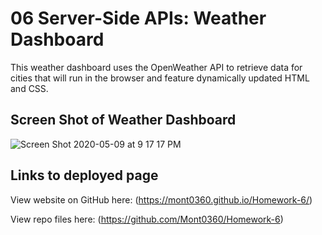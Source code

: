 # 06 Server-Side APIs: Weather Dashboard

This weather dashboard uses the OpenWeather API to retrieve data for cities that will run in the browser and feature dynamically updated HTML and CSS.


## Screen Shot of Weather Dashboard

![Screen Shot 2020-05-09 at 9 17 17 PM](https://user-images.githubusercontent.com/61704824/81489728-bfb29180-923e-11ea-8691-208954ee698a.png)

## Links to deployed page 

View website on GitHub here: (https://mont0360.github.io/Homework-6/)

View repo files here: (https://github.com/Mont0360/Homework-6)

